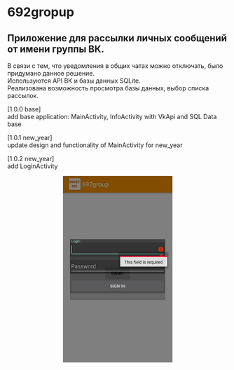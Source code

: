 # 692gropup
## Приложение для рассылки личных сообщений от имени группы ВК. 
В связи с тем, что уведомления в общих чатах можно отключать, было придумано данное решение.\
Используются API ВК и базы данных SQLite.\
Реализована возможность просмотра базы данных, выбор списка рассылок.

[1.0.0 base]\
add base application: MainActivity, InfoActivity with VkApi and SQL Data base

[1.0.1 new_year]\
update design and functionality of MainActivity for new_year

[1.0.2 new_year]\
add LoginActivity

<p align="center">
  <img src="img/img_login.jpg" width="250"/>
</p>
